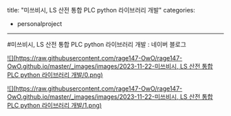title: "미쓰비시, LS 산전 통합 PLC python 라이브러리 개발"
categories:
 - personalproject
---
#미쓰비시, LS 산전 통합 PLC python 라이브러리 개발 : 네이버 블로그








[![](https://raw.githubusercontent.com/rage147-OwO/rage147-OwO.github.io/master/_images/images/2023-11-22-미쓰비시, LS 산전 통합 PLC python 라이브러리 개발/0.png)](#)








[![](https://raw.githubusercontent.com/rage147-OwO/rage147-OwO.github.io/master/_images/images/2023-11-22-미쓰비시, LS 산전 통합 PLC python 라이브러리 개발/1.png)](#)








​